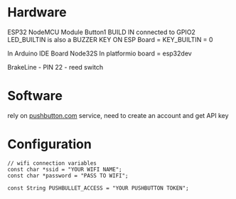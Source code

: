 

# Hardware
ESP32 NodeMCU Module
Button1 BUILD IN connected to GPIO2
LED_BUILTIN is also a BUZZER 
KEY ON ESP Board = KEY_BUILTIN = 0

In Arduino IDE Board Node32S
In platformio board = esp32dev

BrakeLine - PIN 22 - reed switch
# Software
rely on [pushbutton.com](http://pushbutton.com) service, 
need to create an account and get API key
# Configuration
```
// wifi connection variables
const char *ssid = "YOUR WIFI NAME";
const char *password = "PASS TO WIFI";

const String PUSHBULLET_ACCESS = "YOUR PUSHBUTTON TOKEN";
```